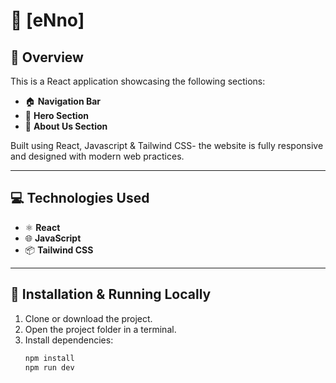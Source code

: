 # 🚀 [eNno]

## 🌟 Overview
This is a React application showcasing the following sections:  

- 🏠 **Navigation Bar**  
- 🎯 **Hero Section**  
- 📖 **About Us Section**  

Built using React, Javascript & Tailwind CSS-  the website is fully responsive and designed with modern web practices.

---

## 💻 Technologies Used
- ⚛️ **React**  
- 🌐 **JavaScript** 
- 📦 **Tailwind CSS**  

---

## 🚀 Installation & Running Locally
1. Clone or download the project.  
2. Open the project folder in a terminal.  
3. Install dependencies:  
   ```bash
   npm install
   npm run dev


